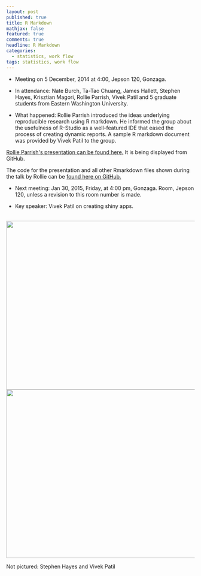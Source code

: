 ```yaml
---
layout: post
published: true
title: R Markdown
mathjax: false
featured: true
comments: true
headline: R Markdown
categories: 
  - statistics, work flow
tags: statistics, work flow
---
```


* Meeting on 5 December, 2014 at 4:00, Jepson 120, Gonzaga.
* In attendance: Nate Burch, Ta-Tao Chuang, James Hallett, Stephen Hayes, Krisztian Magori, Rollie Parrish, Vivek Patil and 5 graduate students from Eastern Washington University.

* What happened: Rollie Parrish introduced the ideas underlying reproducible research using R markdown. He informed the group about the usefulness of R-Studio as a well-featured IDE that eased the process of creating dynamic reports. A sample R markdown document was provided by Vivek Patil to the group.   

[Rollie Parrish's presentation can be found here.](http://inrug.github.io/Presentations/RMarkdown/RmarkdownPresentation.html) It is being displayed from GitHub.

The code for the presentation and all other Rmarkdown files shown during the talk by Rollie can be [found here on GitHub.](https://github.com/INRUG/Presentations/tree/gh-pages/RMarkdown) 

* Next meeting: Jan 30, 2015, Friday, at 4:00 pm, Gonzaga. Room, Jepson 120, unless a revision to this room number is made.  

* Key speaker: Vivek Patil on creating shiny apps. 
<br>


<img src="/images/2014-12-05 17.16.26" height="450" width="600">

<br>
<img src="/images/2014-12-05 17.16.34.jpg" height="450" width="600">
<br>

Not pictured: Stephen Hayes and Vivek Patil

